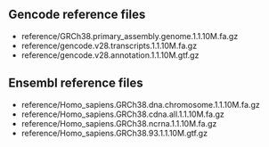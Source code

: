 ## Gencode reference files
- reference/GRCh38.primary_assembly.genome.1.1.10M.fa.gz
- reference/gencode.v28.transcripts.1.1.10M.fa.gz
- reference/gencode.v28.annotation.1.1.10M.gtf.gz

## Ensembl reference files
- reference/Homo_sapiens.GRCh38.dna.chromosome.1.1.10M.fa.gz
- reference/Homo_sapiens.GRCh38.cdna.all.1.1.10M.fa.gz
- reference/Homo_sapiens.GRCh38.ncrna.1.1.10M.fa.gz
- reference/Homo_sapiens.GRCh38.93.1.1.10M.gtf.gz
